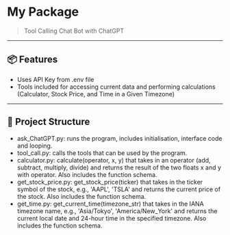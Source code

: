 # My Package

> Tool Calling Chat Bot with ChatGPT

---

## 📦 Features

- Uses API Key from .env file
- Tools included for accessing current data and performing calculations (Calculator, Stock Price, and Time in a Given Timezone)

---

## 📁 Project Structure

- ask_ChatGPT.py: runs the program, includes initialisation, interface code and looping.
- tool_call.py: calls the tools that can be used by the program.
- calculator.py: calculate(operator, x, y) that takes in an operator (add, subtract, multiply, divide) and returns the result of the two floats x and y with operator. Also includes the function schema.
- get_stock_price.py: get_stock_price(ticker) that takes in the ticker symbol of the stock, e.g., 'AAPL', 'TSLA' and returns the current price of the stock. Also includes the function schema.
- get_time.py: get_current_time(timezone_str) that takes in the IANA timezone name, e.g., 'Asia/Tokyo', 'America/New_York' and returns the current local date and 24-hour time in the specified timezone. Also includes the function schema.

